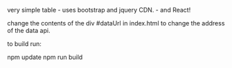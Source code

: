 very simple table - uses bootstrap and jquery CDN. - and React!

change the contents of the div #dataUrl in index.html to change the address of the data api.

to build run:

npm update
npm run build
